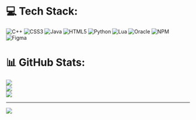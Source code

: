 
# 💻 Tech Stack:
![C++](https://img.shields.io/badge/c++-%2300599C.svg?style=for-the-badge&logo=c%2B%2B&logoColor=white) ![CSS3](https://img.shields.io/badge/css3-%231572B6.svg?style=for-the-badge&logo=css3&logoColor=white) ![Java](https://img.shields.io/badge/java-%23ED8B00.svg?style=for-the-badge&logo=java&logoColor=white) ![HTML5](https://img.shields.io/badge/html5-%23E34F26.svg?style=for-the-badge&logo=html5&logoColor=white) ![Python](https://img.shields.io/badge/python-3670A0?style=for-the-badge&logo=python&logoColor=ffdd54) ![Lua](https://img.shields.io/badge/lua-%232C2D72.svg?style=for-the-badge&logo=lua&logoColor=white) ![Oracle](https://img.shields.io/badge/Oracle-F80000?style=for-the-badge&logo=oracle&logoColor=white) ![NPM](https://img.shields.io/badge/NPM-%23000000.svg?style=for-the-badge&logo=npm&logoColor=white) 	![Figma](https://img.shields.io/badge/figma-%23F24E1E.svg?style=for-the-badge&logo=figma&logoColor=white)
# 📊 GitHub Stats:
![](https://github-readme-stats.vercel.app/api?username=410-ghost&theme=dark&hide_border=true&include_all_commits=false&count_private=true)<br/>
![](https://github-readme-streak-stats.herokuapp.com/?user=410-ghost&theme=dark&hide_border=true)<br/>
![](https://github-readme-stats.vercel.app/api/top-langs/?username=410-ghost&theme=dark&hide_border=true&include_all_commits=false&count_private=true&layout=compact)

---
[![](https://visitcount.itsvg.in/api?id=410-ghost&icon=0&color=0)](https://visitcount.itsvg.in)

<!-- Proudly created with GPRM ( https://gprm.itsvg.in ) -->
